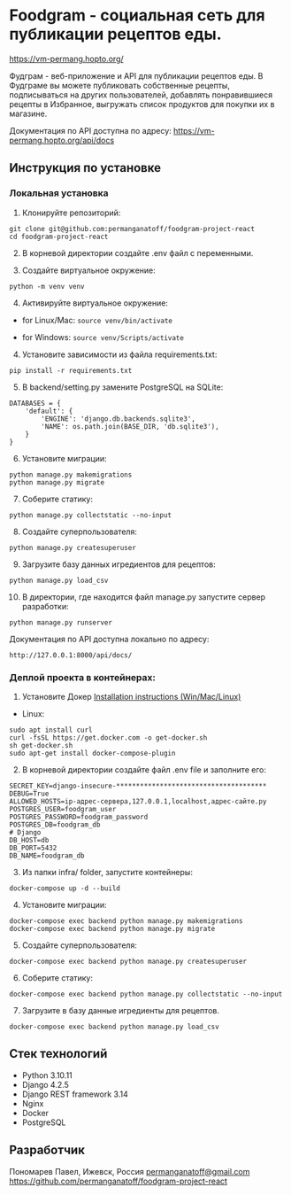 
# Foodgram - социальная сеть для публикации рецептов еды.
https://vm-permang.hopto.org/

Фудграм - веб-приложение и API для публикации рецептов еды.
В Фудграме вы можете публиковать собственные рецепты, подписываться на других пользователей, 
добавлять понравившиеся рецепты в Избранное, выгружать список продуктов для покупки их в магазине.

Документация по API доступна по адресу:
https://vm-permang.hopto.org/api/docs


## Инструкция по установке

### Локальная установка
1. Клонируйте репозиторий:
```
git clone git@github.com:permanganatoff/foodgram-project-react
cd foodgram-project-react
```

2. В корневой директории создайте .env файл с переменными.

3. Создайте виртуальное окружение:
```
python -m venv venv
```
4. Активируйте виртуальное окружение:
* for Linux/Mac:
```source venv/bin/activate```

* for Windows:
```source venv/Scripts/activate```

4. Установите зависимости из файла requirements.txt:

```
pip install -r requirements.txt
```
5. В backend/setting.py замените PostgreSQL на SQLite:
```
DATABASES = {
    'default': {
        'ENGINE': 'django.db.backends.sqlite3',
        'NAME': os.path.join(BASE_DIR, 'db.sqlite3'),
    }
}
```

6. Установите миграции:
```
python manage.py makemigrations
python manage.py migrate
```
7. Соберите статику:
```
python manage.py collectstatic --no-input
```
8. Создайте суперпользователя:
```
python manage.py createsuperuser
```
9. Загрузите базу данных игредиентов для рецептов:
```
python manage.py load_csv
```
10. В директории, где находится файл manage.py запустите сервер разработки:
```
python manage.py runserver
```
Документация по API доступна локально по адресу:
```
http://127.0.0.1:8000/api/docs/
```

### Деплой проекта в контейнерах:

1. Установите Докер
[Installation instructions (Win/Mac/Linux)](https://docs.docker.com/compose/install/)

- Linux:
```
sudo apt install curl                                   
curl -fsSL https://get.docker.com -o get-docker.sh      
sh get-docker.sh                                        
sudo apt-get install docker-compose-plugin              
```


2. В корневой директории создайте файл .env file и заполните его:
```
SECRET_KEY=django-insecure-**************************************
DEBUG=True
ALLOWED_HOSTS=ip-адрес-сервера,127.0.0.1,localhost,адрес-сайте.ру
POSTGRES_USER=foodgram_user
POSTGRES_PASSWORD=foodgram_password
POSTGRES_DB=foodgram_db
# Django
DB_HOST=db
DB_PORT=5432
DB_NAME=foodgram_db
```

3. Из папки infra/ folder, запустите контейнеры:
```
docker-compose up -d --build
```
4. Установите миграции:
```
docker-compose exec backend python manage.py makemigrations
docker-compose exec backend python manage.py migrate
```
5. Создайте суперпользователя:
```
docker-compose exec backend python manage.py createsuperuser
```
6. Соберите статику:
```
docker-compose exec backend python manage.py collectstatic --no-input
```
7. Загрузите в базу данные игредиенты для рецептов.
```
docker-compose exec backend python manage.py load_csv
```

## Стек технологий
- Python 3.10.11
- Django 4.2.5
- Django REST framework 3.14
- Nginx
- Docker
- PostgreSQL

## Разработчик 
Пономарев Павел, Ижевск, Россия
permanganatoff@gmail.com
https://github.com/permanganatoff/foodgram-project-react